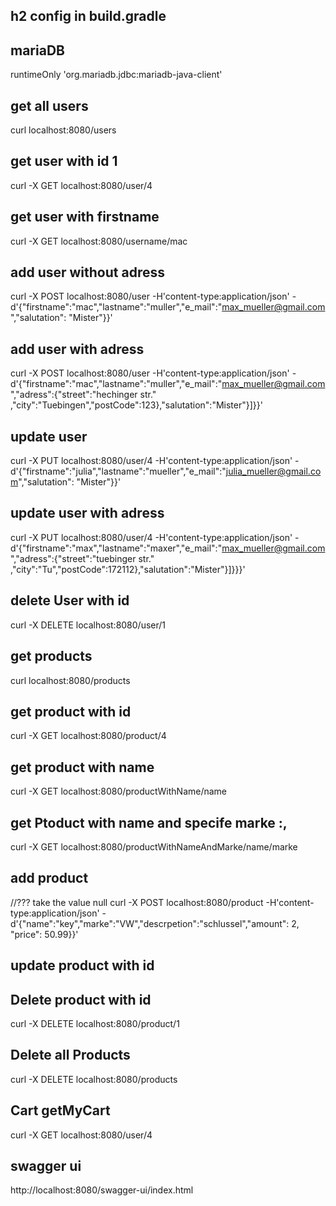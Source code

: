 ## h2 config in build.gradle 
## mariaDB
runtimeOnly 'org.mariadb.jdbc:mariadb-java-client'
## get all users
curl localhost:8080/users
## get user with id 1
 curl -X GET localhost:8080/user/4
 ## get user  with firstname 
 curl -X GET localhost:8080/username/mac
 ## add user without adress
 curl -X POST localhost:8080/user -H'content-type:application/json' -d'{"firstname":"mac","lastname":"muller","e_mail":"max_mueller@gmail.com","salutation": "Mister"}}'
## add user with adress
curl -X POST localhost:8080/user -H'content-type:application/json' -d'{"firstname":"mac","lastname":"muller","e_mail":"max_mueller@gmail.com","adress":{"street":"hechinger str." ,"city":"Tuebingen","postCode":123},"salutation":"Mister"}]}}'
## update user
curl -X PUT localhost:8080/user/4 -H'content-type:application/json' -d'{"firstname":"julia","lastname":"mueller","e_mail":"julia_mueller@gmail.com","salutation": "Mister"}}'
## update user with adress 
curl -X PUT localhost:8080/user/4 -H'content-type:application/json' -d'{"firstname":"max","lastname":"maxer","e_mail":"max_mueller@gmail.com","adress":{"street":"tuebinger str." ,"city":"Tu","postCode":172112},"salutation":"Mister"}]}}}'
## delete User with id 
curl -X DELETE localhost:8080/user/1
## get products
curl localhost:8080/products
## get product with id 
curl -X GET localhost:8080/product/4
## get product with name 
curl -X GET localhost:8080/productWithName/name
## get Ptoduct with name and specife marke :,
curl -X GET localhost:8080/productWithNameAndMarke/name/marke
## add product
//??? take the value null
curl -X POST localhost:8080/product -H'content-type:application/json' -d'{"name":"key","marke":"VW","descrpetion":"schlussel","amount": 2, "price": 50.99}}'
## update product with id 
## Delete product with id 
curl -X DELETE localhost:8080/product/1
## Delete all Products
curl -X DELETE localhost:8080/products

## Cart getMyCart
 curl -X GET localhost:8080/user/4

## swagger ui
http://localhost:8080/swagger-ui/index.html 
